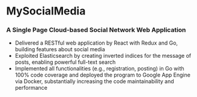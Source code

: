 # MySocialMedia
### A Single Page Cloud-based Social Network Web Application
- Delivered a RESTful web application by React with Redux and Go, building features about social media
- Exploited Elasticsearch by creating inverted indices for the message of posts, enabling powerful full-text search
- Implemented all functionalities (e.g., registration, posting) in Go with 100% code coverage and deployed the
program to Google App Engine via Docker, substantially increasing the code maintainability and performance